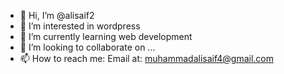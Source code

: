 - 👋 Hi, I’m @alisaif2
- 👀 I’m interested in wordpress
- 🌱 I’m currently learning web development
- 💞️ I’m looking to collaborate on ...
- 📫 How to reach me: Email at: muhammadalisaif4@gmail.com

<!---
alisaif2/alisaif2 is a ✨ special ✨ repository because its `README.md` (this file) appears on your GitHub profile.
You can click the Preview link to take a look at your changes.
--->
